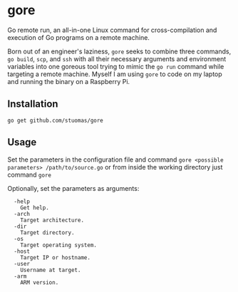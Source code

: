 # gore
Go remote run, an all-in-one Linux command for cross-compilation and execution of Go programs on a remote machine.

Born out of an engineer's laziness, `gore` seeks to combine three commands, `go build`, `scp`, and `ssh` with all their necessary arguments and environment variables into one goreous tool trying to mimic the `go run` command while targeting a remote machine. Myself I am using `gore` to code on my laptop and running the binary on a Raspberry Pi.

## Installation

`go get github.com/stuomas/gore`

## Usage
Set the parameters in the configuration file and command `gore <possible parameters> /path/to/source.go` or from inside the working directory just command `gore`

Optionally, set the parameters as arguments:
```
  -help
    Get help.
  -arch
    Target architecture.
  -dir
    Target directory.
  -os 
    Target operating system.
  -host
    Target IP or hostname.
  -user
    Username at target.
  -arm
    ARM version.
```